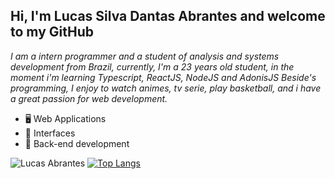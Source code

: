 ## Hi, I'm Lucas Silva Dantas Abrantes and welcome to my GitHub
*I am a intern programmer and a student of analysis and systems development from Brazil, currently, I'm a 23 years old student, in the moment i'm learning Typescript, ReactJS, NodeJS and AdonisJS Beside's programming, I enjoy to watch animes, tv serie, play basketball, and i have a great passion for web development.*
</br>
- 🖥 Web Applications
- 🎨 Interfaces
- 🔌 Back-end development


![Lucas Abrantes](https://github-readme-stats.vercel.app/api?username=lucasabrantes1&show_icons=true&theme=dark)
[![Top Langs](https://github-readme-stats.vercel.app/api/top-langs/?username=lucasabrantes1&layout=compact&theme=dark)](https://github.com/anuraghazra/github-readme-stats)
